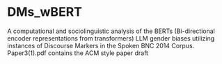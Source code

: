 # DMs_wBERT
A computational and sociolinguistic analysis of the BERTs (Bi-directional encoder representations from transformers)  LLM gender biases utilizing instances of Discourse Markers in the Spoken BNC 2014 Corpus. Paper3(1).pdf contains the ACM style paper draft
